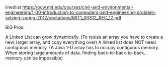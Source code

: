 linedlist
https://ocw.mit.edu/courses/civil-and-environmental-engineering/1-00-introduction-to-computers-and-engineering-problem-solving-spring-2012/recitations/MIT1_00S12_REC_12.pdf

BIG Pros:

A Linked List can grow dynamically.
(To resize an array you have to create a new, larger array, and copy everything over)
A linked list does NOT need contiguous memory.
(A Java 1-D array has to occupy contiguous memory. When storing large amounts of data,
finding back-to-back-to-back… memory can be impossible)
